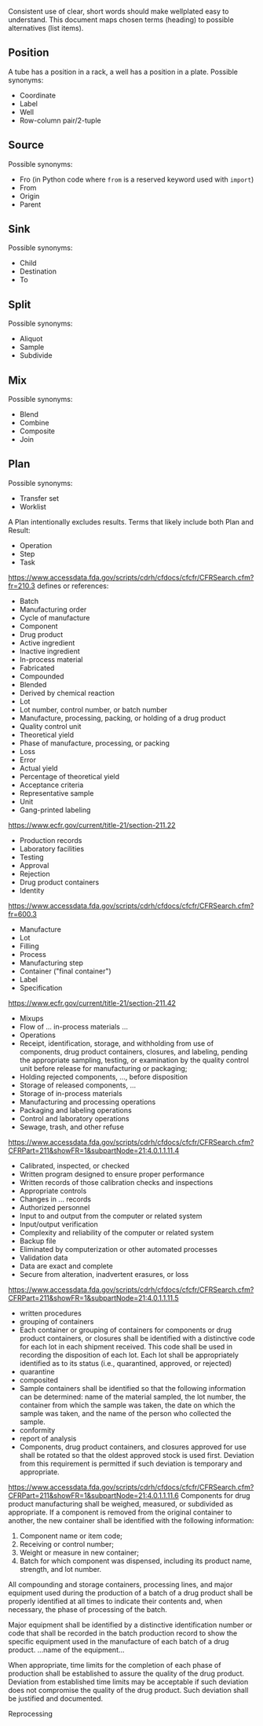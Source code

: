 Consistent use of clear, short words should make wellplated easy to understand.
This document maps chosen terms (heading) to possible alternatives (list items).

## Position
A tube has a position in a rack, a well has a position in a plate.
Possible synonyms:
* Coordinate
* Label
* Well
* Row-column pair/2-tuple

## Source
Possible synonyms:
* Fro (in Python code where `from` is a reserved keyword used with `import`)
* From
* Origin
* Parent

## Sink
Possible synonyms:
* Child
* Destination
* To

## Split
Possible synonyms:
* Aliquot
* Sample
* Subdivide

## Mix
Possible synonyms:
* Blend
* Combine
* Composite
* Join

## Plan
Possible synonyms:
* Transfer set
* Worklist

A Plan intentionally excludes results. Terms that likely include both Plan and Result:
* Operation
* Step
* Task

https://www.accessdata.fda.gov/scripts/cdrh/cfdocs/cfcfr/CFRSearch.cfm?fr=210.3 defines or references:
* Batch
* Manufacturing order
* Cycle of manufacture
* Component
* Drug product
* Active ingredient
* Inactive ingredient
* In-process material
* Fabricated
* Compounded
* Blended
* Derived by chemical reaction
* Lot
* Lot number, control number, or batch number
* Manufacture, processing, packing, or holding of a drug product
* Quality control unit
* Theoretical yield
* Phase of manufacture, processing, or packing
* Loss
* Error
* Actual yield
* Percentage of theoretical yield
* Acceptance criteria
* Representative sample
* Unit
* Gang-printed labeling

https://www.ecfr.gov/current/title-21/section-211.22
* Production records
* Laboratory facilities
* Testing
* Approval
* Rejection
* Drug product containers
* Identity

https://www.accessdata.fda.gov/scripts/cdrh/cfdocs/cfcfr/CFRSearch.cfm?fr=600.3
* Manufacture
* Lot
* Filling
* Process
* Manufacturing step
* Container ("final container")
* Label
* Specification

https://www.ecfr.gov/current/title-21/section-211.42
* Mixups
* Flow of ... in-process materials ...
* Operations
* Receipt, identification, storage, and withholding from use of components, drug product containers, closures, and labeling, pending the appropriate sampling, testing, or examination by the quality control unit before release for manufacturing or packaging;
* Holding rejected components, ..., before disposition
* Storage of released components, ...
* Storage of in-process materials
* Manufacturing and processing operations
* Packaging and labeling operations
* Control and laboratory operations
* Sewage, trash, and other refuse

https://www.accessdata.fda.gov/scripts/cdrh/cfdocs/cfcfr/CFRSearch.cfm?CFRPart=211&showFR=1&subpartNode=21:4.0.1.1.11.4
* Calibrated, inspected, or checked
* Written program designed to ensure proper performance
* Written records of those calibration checks and inspections
* Appropriate controls
* Changes in ... records
* Authorized personnel
* Input to and output from the computer or related system
* Input/output verification
* Complexity and reliability of the computer or related system
* Backup file
* Eliminated by computerization or other automated processes
* Validation data
* Data are exact and complete
* Secure from alteration, inadvertent erasures, or loss

https://www.accessdata.fda.gov/scripts/cdrh/cfdocs/cfcfr/CFRSearch.cfm?CFRPart=211&showFR=1&subpartNode=21:4.0.1.1.11.5
* written procedures
* grouping of containers
* Each container or grouping of containers for components or drug product containers, or closures shall be identified with a distinctive code for each lot in each shipment received. This code shall be used in recording the disposition of each lot. Each lot shall be appropriately identified as to its status (i.e., quarantined, approved, or rejected)
* quarantine
* composited
* Sample containers shall be identified so that the following information can be determined: name of the material sampled, the lot number, the container from which the sample was taken, the date on which the sample was taken, and the name of the person who collected the sample.
* conformity
* report of analysis
* Components, drug product containers, and closures approved for use shall be rotated so that the oldest approved stock is used first. Deviation from this requirement is permitted if such deviation is temporary and appropriate.

https://www.accessdata.fda.gov/scripts/cdrh/cfdocs/cfcfr/CFRSearch.cfm?CFRPart=211&showFR=1&subpartNode=21:4.0.1.1.11.6
Components for drug product manufacturing shall be weighed, measured, or subdivided as appropriate. If a component is removed from the original container to another, the new container shall be identified with the following information:
1. Component name or item code;
2. Receiving or control number;
3. Weight or measure in new container;
4. Batch for which component was dispensed, including its product name, strength, and lot number.

All compounding and storage containers, processing lines, and major equipment used during the production of a batch of a drug product shall be properly identified at all times to indicate their contents and, when necessary, the phase of processing of the batch.

Major equipment shall be identified by a distinctive identification number or code that shall be recorded in the batch production record to show the specific equipment used in the manufacture of each batch of a drug product. ...name of the equipment...

When appropriate, time limits for the completion of each phase of production shall be established to assure the quality of the drug product. Deviation from established time limits may be acceptable if such deviation does not compromise the quality of the drug product. Such deviation shall be justified and documented.

Reprocessing
